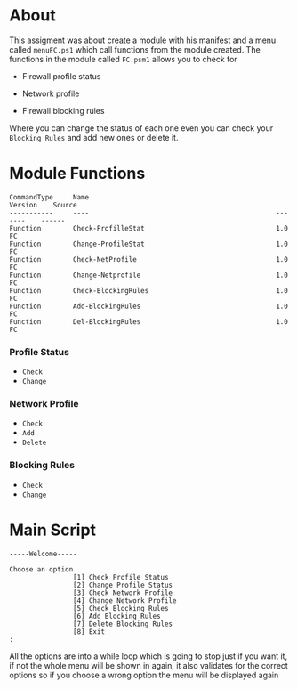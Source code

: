 # About

This assigment was about create a module with his manifest and a menu called `menuFC.ps1` which call functions from the module created. The functions in the module called `FC.psm1` allows you to check for 

- Firewall profile status 

- Network profile 
- Firewall blocking rules

Where you can change the status of each one even you can check your `Blocking Rules` and add new ones or delete it.



# Module Functions
```
CommandType     Name                                               Version    Source
-----------     ----                                               -------    ------
Function        Check-ProfilleStat                                 1.0        FC
Function        Change-ProfileStat                                 1.0        FC
Function        Check-NetProfile                                   1.0        FC
Function        Change-Netprofile                                  1.0        FC
Function        Check-BlockingRules                                1.0        FC
Function        Add-BlockingRules                                  1.0        FC
Function        Del-BlockingRules                                  1.0        FC
```

### Profile Status 
* `Check`
* `Change`

### Network Profile
* `Check`
* `Add`
* `Delete`

### Blocking Rules
* `Check`
* `Change`




# Main Script
```
-----Welcome-----

Choose an option
                [1] Check Profile Status
                [2] Change Profile Status
                [3] Check Network Profile
                [4] Change Network Profile
                [5] Check Blocking Rules
                [6] Add Blocking Rules
                [7] Delete Blocking Rules
                [8] Exit
:
```



All the options are into a while loop which is going to stop just if you want it, if not the whole menu will be shown in again, it also validates for the correct options so if you choose a wrong option the menu will be displayed again 

